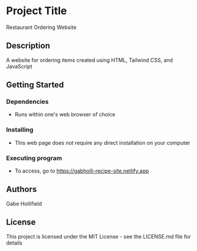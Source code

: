 # Project Title
Restaurant Ordering Website
## Description
A website for ordering items created using HTML, Tailwind CSS, and JavaScript

## Getting Started
### Dependencies
- Runs within one's web browser of choice
### Installing
- This web page does not require any direct installation on your computer
### Executing program
- To access, go to https://gabholli-recipe-site.netlify.app
  
## Authors
Gabe Hollifield

## License
This project is licensed under the MIT License - see the LICENSE.md file for details
